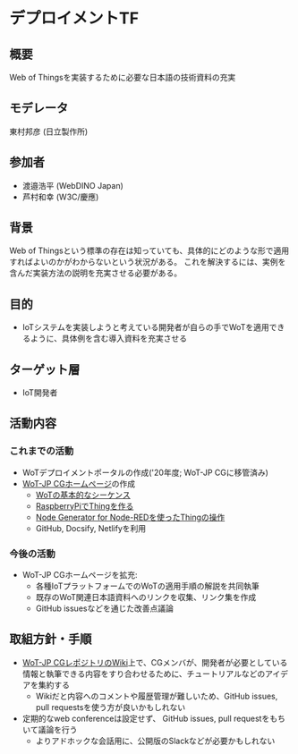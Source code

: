 
# デプロイメントTF

## 概要
Web of Thingsを実装するために必要な日本語の技術資料の充実

## モデレータ
東村邦彦 (日立製作所)

## 参加者
- 渡邉浩平 (WebDINO Japan)
- 芦村和幸 (W3C/慶應)

## 背景
Web of Thingsという標準の存在は知っていても、具体的にどのような形で適用すればよいのかがわからないという状況がある。
これを解決するには、実例を含んだ実装方法の説明を充実させる必要がある。

## 目的
- IoTシステムを実装しようと考えている開発者が自らの手でWoTを適用できるように、具体例を含む導入資料を充実させる

## ターゲット層
- IoT開発者

## 活動内容
### これまでの活動
- WoTデプロイメントポータルの作成('20年度; WoT-JP CGに移管済み)
- [WoT-JP CGホームページ](https://wot-jp-cg.netlify.app/)の作成
  - [WoTの基本的なシーケンス](https://wot-jp-cg.netlify.app/#/basicsequence)
  - [RaspberryPiでThingを作る](https://wot-jp-cg.netlify.app/#/raspithing)
  - [Node Generator for Node-REDを使ったThingの操作](https://wot-jp-cg.netlify.app/#/nodegen-tutorial)
  - GitHub, Docsify, Netlifyを利用

### 今後の活動
- WoT-JP CGホームページを拡充:
  - 各種IoTプラットフォームでのWoTの適用手順の解説を共同執筆
  - 既存のWoT関連日本語資料へのリンクを収集、リンク集を作成
  - GitHub issuesなどを通じた改善点議論

## 取組方針・手順
- [WoT-JP CGレポジトリのWiki](https://github.com/w3c/wot-jp-cg/wiki)上で、CGメンバが、開発者が必要としている情報と執筆できる内容をすり合わせるために、チュートリアルなどのアイデアを集約する
  - Wikiだと内容へのコメントや履歴管理が難しいため、GitHub issues, pull requestsを使う方が良いかもしれない
- 定期的なweb conferenceは設定せず、 GitHub issues, pull requestをもちいて議論を行う
  - よりアドホックな会話用に、公開版のSlackなどが必要かもしれない
